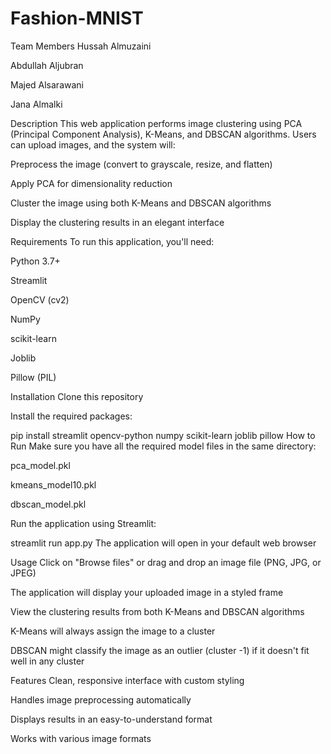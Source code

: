 # Fashion-MNIST

Team Members
Hussah Almuzaini

Abdullah Aljubran

Majed Alsarawani

Jana Almalki

Description
This web application performs image clustering using PCA (Principal Component Analysis), K-Means, and DBSCAN algorithms. Users can upload images, and the system will:

Preprocess the image (convert to grayscale, resize, and flatten)

Apply PCA for dimensionality reduction

Cluster the image using both K-Means and DBSCAN algorithms

Display the clustering results in an elegant interface

Requirements
To run this application, you'll need:

Python 3.7+

Streamlit

OpenCV (cv2)

NumPy

scikit-learn

Joblib

Pillow (PIL)

Installation
Clone this repository

Install the required packages:

pip install streamlit opencv-python numpy scikit-learn joblib pillow
How to Run
Make sure you have all the required model files in the same directory:

pca_model.pkl

kmeans_model10.pkl

dbscan_model.pkl

Run the application using Streamlit:

streamlit run app.py
The application will open in your default web browser

Usage
Click on "Browse files" or drag and drop an image file (PNG, JPG, or JPEG)

The application will display your uploaded image in a styled frame

View the clustering results from both K-Means and DBSCAN algorithms

K-Means will always assign the image to a cluster

DBSCAN might classify the image as an outlier (cluster -1) if it doesn't fit well in any cluster

Features
Clean, responsive interface with custom styling

Handles image preprocessing automatically

Displays results in an easy-to-understand format

Works with various image formats
